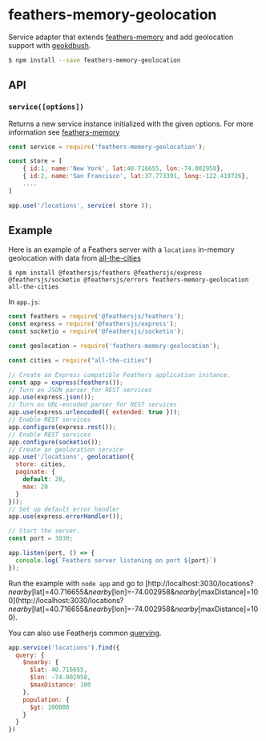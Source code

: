 # feathers-memory-geolocation

Service adapter that extends [feathers-memory](https://github.com/feathersjs-ecosystem/feathers-memory) and add geolocation support with [geokdbush](https://github.com/mourner/geokdbush).

```bash
$ npm install --save feathers-memory-geolocation
```

## API

### `service([options])`

Returns a new service instance initialized with the given options. For more information see [feathers-memory](https://github.com/feathersjs-ecosystem/feathers-memory#api)

```js
const service = require('feathers-memory-geolocation');

const store = [
    { id:1, name:'New York', lat:40.716655, lon:-74.002958},
    { id:2, name:'San Francisco', lat:37.773391, long:-122.419726},
    ....
]

app.use('/locations', service( store ));
```

## Example

Here is an example of a Feathers server with a `locations` in-memory geolocation with data from [all-the-cities](https://github.com/zeke/all-the-cities)

```
$ npm install @feathersjs/feathers @feathersjs/express @feathersjs/socketio @feathersjs/errors feathers-memory-geolocation all-the-cities
```

In `app.js`:

```js
const feathers = require('@feathersjs/feathers');
const express = require('@feathersjs/express');
const socketio = require('@feathersjs/socketio');

const geolocation = require('feathers-memory-geolocation');

const cities = require("all-the-cities")

// Create an Express compatible Feathers application instance.
const app = express(feathers());
// Turn on JSON parser for REST services
app.use(express.json());
// Turn on URL-encoded parser for REST services
app.use(express.urlencoded({ extended: true }));
// Enable REST services
app.configure(express.rest());
// Enable REST services
app.configure(socketio());
// Create an geolocation service
app.use('/locations', geolocation({
  store: cities,
  paginate: {
    default: 20,
    max: 20
  }
}));
// Set up default error handler
app.use(express.errorHandler());

// Start the server.
const port = 3030;

app.listen(port, () => {
  console.log(`Feathers server listening on port ${port}`)
});
```

Run the example with `node app` and go to [http://localhost:3030/locations?$nearby[$lat]=40.716655&$nearby[$lon]=-74.002958&$nearby[$maxDistance]=100](http://localhost:3030/locations?$nearby[$lat]=40.716655&$nearby[$lon]=-74.002958&$nearby[$maxDistance]=100).

You can also use Featherjs common [querying](https://docs.feathersjs.com/api/databases/querying).

```js
app.service('locations').find({
  query: {
    $nearby: {
      $lat: 40.716655,
      $lon: -74.002958,
      $maxDistance: 100
    },
    population: {
      $gt: 100000
    }
  }
})
```